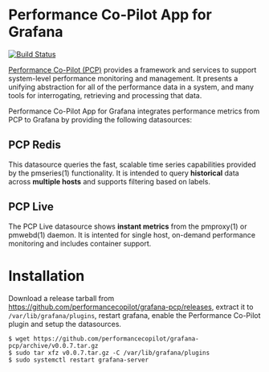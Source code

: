 # Performance Co-Pilot App for Grafana

[![Build Status](https://travis-ci.org/performancecopilot/grafana-pcp.svg?branch=master)](https://travis-ci.org/performancecopilot/grafana-pcp)

[Performance Co-Pilot (PCP)](https://pcp.io) provides a framework and services
to support system-level performance monitoring and management. It presents a
unifying abstraction for all of the performance data in a system, and many
tools for interrogating, retrieving and processing that data.

Performance Co-Pilot App for Grafana integrates performance metrics from PCP to
Grafana by providing the following datasources:

## PCP Redis
This datasource queries the fast, scalable time series capabilities provided by
the pmseries(1) functionality. It is intended to query **historical** data
across **multiple hosts** and supports filtering based on labels.

## PCP Live
The PCP Live datasource shows **instant metrics** from the pmproxy(1) or
pmwebd(1) daemon. It is intented for single host, on-demand performance
monitoring and includes container support.

# Installation
Download a release tarball from https://github.com/performancecopilot/grafana-pcp/releases,
extract it to `/var/lib/grafana/plugins`, restart grafana, enable the Performance Co-Pilot
plugin and setup the datasources.

```
$ wget https://github.com/performancecopilot/grafana-pcp/archive/v0.0.7.tar.gz
$ sudo tar xfz v0.0.7.tar.gz -C /var/lib/grafana/plugins
$ sudo systemctl restart grafana-server 
```

